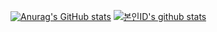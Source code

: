 
[![Anurag's GitHub stats](https://github-readme-stats.vercel.app/api?username=codingbyTaekong)](https://github.com/anuraghazra/github-readme-stats) [![본인ID's github stats](https://github-readme-stats.vercel.app/api/top-langs/?username=codingbyTaekong&show_icons=true&hide_border=true&title_color=004386&icon_color=004386&layout=compact)](https://github.com/codingbyTaekong)


